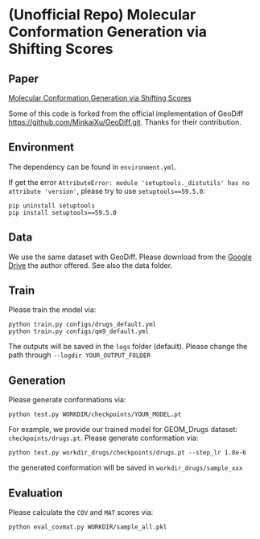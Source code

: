 # (Unofficial Repo) Molecular Conformation Generation via Shifting Scores

## Paper
[Molecular Conformation Generation via Shifting Scores](https://openreview.net/forum?id=IJBsKYXaH4)

Some of this code is forked from the official implementation of GeoDiff https://github.com/MinkaiXu/GeoDiff.git. Thanks for their contribution.

## Environment
The dependency can be found in `environment.yml`.

If get the error `AttributeError: module 'setuptools._distutils' has no attribute 'version'`, please try to use `setuptools==59.5.0`:
```
pip uninstall setuptools
pip install setuptools==59.5.0
```

## Data
We use the same dataset with GeoDiff. Please download from the [Google Drive](https://drive.google.com/drive/folders/1b0kNBtck9VNrLRZxg6mckyVUpJA5rBHh?usp=sharing) the author offered. See also the data folder. 

## Train
Please train the model via:
```
python train.py configs/drugs_default.yml
python train.py configs/qm9_default.yml
```

The outputs will be saved in the `logs` folder (default). Please change the path through `--logdir YOUR_OUTPUT_FOLDER`

## Generation
Please generate conformations via:
```
python test.py WORKDIR/checkpoints/YOUR_MODEL.pt
```

For example, we provide our trained model for GEOM_Drugs dataset: `checkpoints/drugs.pt`. Please generate conformation via:
```
python test.py workdir_drugs/checkpoints/drugs.pt --step_lr 1.8e-6
```
the generated conformation will be saved in `workdir_drugs/sample_xxx` 

## Evaluation
Please calculate the `COV` and `MAT` scores via:
```
python eval_covmat.py WORKDIR/sample_all.pkl
```
